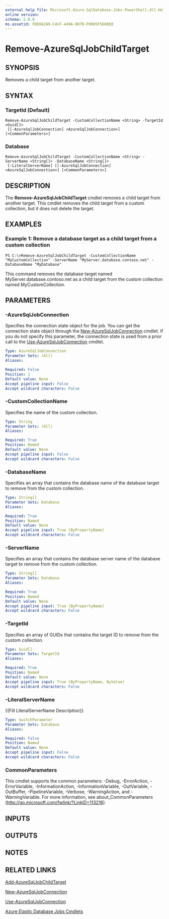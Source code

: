 ```yaml
---
external help file: Microsoft.Azure.SqlDatabase.Jobs.PowerShell.dll-Help.xml
online version:
schema: 2.0.0
ms.assetid: FDE662A9-C4CF-449A-887B-F0905F5D80E0
---
```


# Remove-AzureSqlJobChildTarget

## SYNOPSIS
Removes a child target from another target.

## SYNTAX

### TargetId (Default)
```
Remove-AzureSqlJobChildTarget -CustomCollectionName <String> -TargetId <Guid[]>
 [[-AzureSqlJobConnection] <AzureSqlJobConnection>] [<CommonParameters>]
```

### Database
```
Remove-AzureSqlJobChildTarget -CustomCollectionName <String> -ServerName <String[]> -DatabaseName <String[]>
 [-LiteralServerName] [[-AzureSqlJobConnection] <AzureSqlJobConnection>] [<CommonParameters>]
```

## DESCRIPTION
The **Remove-AzureSqlJobChildTarget** cmdlet removes a child target from another target.
This cmdlet removes the child target from a custom collection, but it does not delete the target.

## EXAMPLES

### Example 1: Remove a database target as a child target from a custom collection
```
PS C:\>Remove-AzureSqlJobChildTarget -CustomCollectionName "MyCustomCollection" -ServerName "MyServer.database.contoso.net" -DatabaseName "MyDatabase"
```

This command removes the database target named MyServer.database.contoso.net as a child target from the custom collection named MyCustomCollection.

## PARAMETERS

### -AzureSqlJobConnection
Specifies the connection state object for the job.
You can get the connection state object through the [New-AzureSqlJobConnection](./New-AzureSqlJobConnection.md) cmdlet.
If you do not specify this parameter, the connection state is used from a prior call to the [Use-AzureSqlJobConnection](./Use-AzureSqlJobConnection.md) cmdlet.

```yaml
Type: AzureSqlJobConnection
Parameter Sets: (All)
Aliases:

Required: False
Position: 1
Default value: None
Accept pipeline input: False
Accept wildcard characters: False
```

### -CustomCollectionName
Specifies the name of the custom collection.

```yaml
Type: String
Parameter Sets: (All)
Aliases:

Required: True
Position: Named
Default value: None
Accept pipeline input: False
Accept wildcard characters: False
```

### -DatabaseName
Specifies an array that contains the database name of the database target to remove from the custom collection.

```yaml
Type: String[]
Parameter Sets: Database
Aliases:

Required: True
Position: Named
Default value: None
Accept pipeline input: True (ByPropertyName)
Accept wildcard characters: False
```

### -ServerName
Specifies an array that contains the database server name of the database target to remove from the custom collection.

```yaml
Type: String[]
Parameter Sets: Database
Aliases:

Required: True
Position: Named
Default value: None
Accept pipeline input: True (ByPropertyName)
Accept wildcard characters: False
```

### -TargetId
Specifies an array of GUIDs that contains the target ID to remove from the custom collection.

```yaml
Type: Guid[]
Parameter Sets: TargetId
Aliases:

Required: True
Position: Named
Default value: None
Accept pipeline input: True (ByPropertyName, ByValue)
Accept wildcard characters: False
```

### -LiteralServerName
{{Fill LiteralServerName Description}}

```yaml
Type: SwitchParameter
Parameter Sets: Database
Aliases:

Required: False
Position: Named
Default value: None
Accept pipeline input: False
Accept wildcard characters: False
```

### CommonParameters
This cmdlet supports the common parameters: -Debug, -ErrorAction, -ErrorVariable, -InformationAction, -InformationVariable, -OutVariable, -OutBuffer, -PipelineVariable, -Verbose, -WarningAction, and -WarningVariable. For more information, see about_CommonParameters (http://go.microsoft.com/fwlink/?LinkID=113216).

## INPUTS

## OUTPUTS

## NOTES

## RELATED LINKS

[Add-AzureSqlJobChildTarget](./Add-AzureSqlJobChildTarget.md)

[New-AzureSqlJobConnection](./New-AzureSqlJobConnection.md)

[Use-AzureSqlJobConnection](./Use-AzureSqlJobConnection.md)

[Azure Elastic Database Jobs Cmdlets](./ElasticDatabaseJobs.md)
